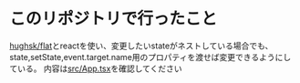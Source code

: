 # このリポジトリで行ったこと
[hughsk/flat](https://github.com/hughsk/flat)とreactを使い、変更したいstateがネストしている場合でも、state,setState,event.target.name用のプロパティを渡せば変更できるようにしている。
内容は[src/App.tsx](https://github.com/ykarmr/react_flat_sample/blob/master/src/App.tsx)を確認してください

